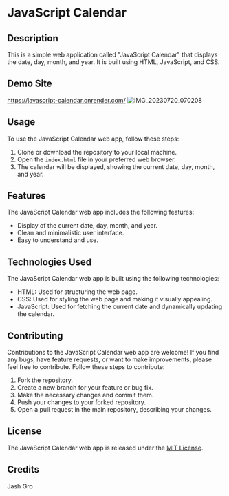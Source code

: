 # JavaScript Calendar

## Description
This is a simple web application called "JavaScript Calendar" that displays the date, day, month, and year. It is built using HTML, JavaScript, and CSS.

## Demo Site
https://javascript-calendar.onrender.com/
![IMG_20230720_070208](https://github.com/BlackHatDevX/Javascript-calendar/assets/91268029/00d326ea-aa9e-4841-9d57-e1fa3c6712f7)


## Usage
To use the JavaScript Calendar web app, follow these steps:

1. Clone or download the repository to your local machine.
2. Open the `index.html` file in your preferred web browser.
3. The calendar will be displayed, showing the current date, day, month, and year.

## Features
The JavaScript Calendar web app includes the following features:

- Display of the current date, day, month, and year.
- Clean and minimalistic user interface.
- Easy to understand and use.

## Technologies Used
The JavaScript Calendar web app is built using the following technologies:

- HTML: Used for structuring the web page.
- CSS: Used for styling the web page and making it visually appealing.
- JavaScript: Used for fetching the current date and dynamically updating the calendar.

## Contributing
Contributions to the JavaScript Calendar web app are welcome! If you find any bugs, have feature requests, or want to make improvements, please feel free to contribute. Follow these steps to contribute:

1. Fork the repository.
2. Create a new branch for your feature or bug fix.
3. Make the necessary changes and commit them.
4. Push your changes to your forked repository.
5. Open a pull request in the main repository, describing your changes.

## License
The JavaScript Calendar web app is released under the [MIT License](LICENSE).

## Credits
Jash Gro
